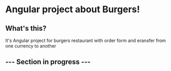 <h1>Angular project about <strong>Burgers!</strong></h1>
<h2>What's this?</h2>
<p>It's Angular project for burgers restaurant with order form and еransfer from one currency to another</p>
<h2>--- Section in progress ---</h2>
